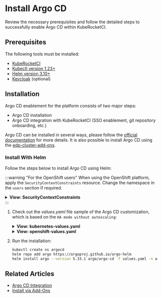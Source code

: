 # Install Argo CD

Review the necessary prerequisites and follow the detailed steps to successfully enable Argo CD within KubeRocketCI.

## Prerequisites

The following tools must be installed:

* [KubeRocketCI](./install-kuberocketci.mdx)
* [Kubectl version 1.23+](https://kubernetes.io/docs/tasks/tools/)
* [Helm version 3.10+](https://github.com/helm/helm/releases)
* [Keycloak](./install-keycloak.md) (optional)

## Installation

Argo CD enablement for the platform consists of two major steps:

* Argo CD installation
* Argo CD integration with KubeRocketCI (SSO enablement, git repository onboarding, etc.)

Argo CD can be installed in several ways, please follow the [official documentation](https://argo-cd.readthedocs.io/en/stable/operator-manual/installation/) for more details. It is also possible to install Argo CD using the [edp-cluster-add-ons](https://github.com/epam/edp-cluster-add-ons).

### Install With Helm

Follow the steps below to install Argo CD using Helm:

:::warning "For the OpenShift users"
  When using the OpenShift platform, apply the `SecurityContextConstraints` resource. Change the namespace in the `users` section if required.

  <details>
  <summary><b>View: SecurityContextConstraints</b></summary>

    ```yaml
    allowHostDirVolumePlugin: false
    allowHostIPC: false
    allowHostNetwork: false
    allowHostPID: false
    allowHostPorts: false
    allowPrivilegeEscalation: true
    allowPrivilegedContainer: false
    allowedCapabilities: null
    apiVersion: security.openshift.io/v1
    allowedFlexVolumes: []
    defaultAddCapabilities: []
    fsGroup:
      type: MustRunAs
      ranges:
        - min: 99
          max: 65543
    groups: []
    kind: SecurityContextConstraints
    metadata:
      annotations:
          "helm.sh/hook": "pre-install"
      name: argo-redis-ha
    priority: 1
    readOnlyRootFilesystem: false
    requiredDropCapabilities:
    - KILL
    - MKNOD
    - SETUID
    - SETGID
    runAsUser:
      type: MustRunAsRange
      uidRangeMin: 1
      uidRangeMax: 65543
    seLinuxContext:
      type: MustRunAs
    supplementalGroups:
      type: RunAsAny
    seccompProfiles:
      - '*'
    users:
    - system:serviceaccount:argocd:argo-redis-ha
    - system:serviceaccount:argocd:argo-redis-ha-haproxy
    - system:serviceaccount:argocd:argocd-notifications-controller
    - system:serviceaccount:argocd:argo-argocd-repo-server
    - system:serviceaccount:argocd:argocd-server
    volumes:
    - configMap
    - downwardAPI
    - emptyDir
    - persistentVolumeClaim
    - projected
    - secret
    ```
  </details>
:::

1. Check out the _values.yaml_ file sample of the Argo CD customization, which is based on the `HA mode without autoscaling`:

    <details>
    <summary><b>View: kubernetes-values.yaml</b></summary>

      ```yaml
      redis-ha:
        enabled: true

      controller:
        enableStatefulSet: true

      server:
        replicas: 2
        extraArgs:
          - "--insecure"
        env:
          - name: ARGOCD_API_SERVER_REPLICAS
            value: '2'
        ingress:
          enabled: true
          hosts:
            - "argocd.<Values.global.dnsWildCard>"

        rbacConfig:
          # users may be still be able to login,
          # but will see no apps, projects, etc...
          policy.default: ''
          scopes: '[groups]'
          policy.csv: |
            # default global admins
            g, ArgoCDAdmins, role:admin

      repoServer:
        replicas: 2

      # Deploy without sso
      dex:
        enabled: false

      # Disabled for multitenancy env with single instance deployment
      applicationSet:
        enabled: false
      ```

    </details>

    <details>
    <summary><b>View: openshift-values.yaml</b></summary>

      ```yaml
      redis-ha:
        enabled: true

      controller:
        enableStatefulSet: true

      server:
        replicas: 2
        extraArgs:
          - "--insecure"
        env:
          - name: ARGOCD_API_SERVER_REPLICAS
            value: '2'
        route:
          enabled: true
          hostname: "argocd.<.Values.global.dnsWildCard>"
          termination_type: edge
          termination_policy: Redirect

        rbacConfig:
          # users may be still be able to login,
          # but will see no apps, projects, etc...
          policy.default: ''
          scopes: '[groups]'
          policy.csv: |
            # default global admins
            g, ArgoCDAdmins, role:admin

      repoServer:
        replicas: 2

      # Deploy without sso
      dex:
        enabled: false

      # Disabled for multitenancy env with single instance deployment
      applicationSet:
        enabled: false
      ```

    </details>

2. Run the installation:

    ```bash
    kubectl create ns argocd
    helm repo add argo https://argoproj.github.io/argo-helm
    helm install argo --version 5.33.1 argo/argo-cd -f values.yaml -n argocd
    ```

## Related Articles

* [Argo CD Integration](argocd-integration.md)
* [Install via Add-Ons](add-ons-overview.md)
